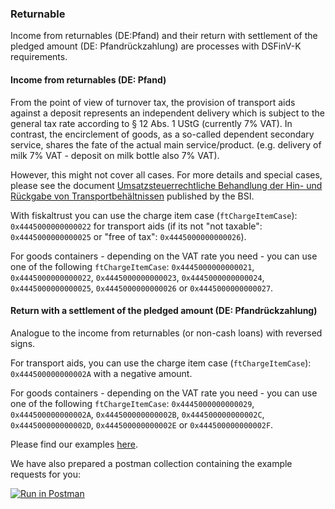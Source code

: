 ### Returnable

Income from returnables (DE:Pfand) and their return with settlement of the pledged amount (DE: Pfandrückzahlung) are processes with DSFinV-K requirements. 

#### Income from returnables (DE: Pfand)

From the point of view of turnover tax, the provision of transport aids against a deposit represents an independent delivery which is subject to the general tax rate according to § 12 Abs. 1 UStG (currently 7% VAT).  In contrast, the encirclement of goods, as a so-called dependent secondary service, shares the fate of the actual main service/product. (e.g. delivery of milk 7% VAT - deposit on milk bottle also 7% VAT). 

However, this might not cover all cases. For more details and special cases, please see the document [Umsatzsteuerrechtliche Behandlung der Hin- und Rückgabe von Transportbehältnissen](https://www.bundesfinanzministerium.de/Content/DE/Downloads/BMF_Schreiben/Steuerarten/Umsatzsteuer/Umsatzsteuer-Anwendungserlass/2013-11-05-hin-und-rueckgabe-von-transportbehaeltnissen.pdf?__blob=publicationFile&v=2) published by the BSI.

With fiskaltrust you can use the charge item case (`ftChargeItemCase`): `0x4445000000000022` for transport aids (if its not "not taxable": `0x4445000000000025` or "free of tax": `0x4445000000000026`).

For goods containers - depending on the VAT rate you need - you can use one of the following `ftChargeItemCase`: `0x4445000000000021`, `0x4445000000000022`, `0x4445000000000023`, `0x4445000000000024`, `0x4445000000000025`, `0x4445000000000026` or `0x4445000000000027`.

#### Return with a settlement of the pledged amount (DE: Pfandrückzahlung)

Analogue to the income from returnables (or non-cash loans) with reversed signs. 

For transport aids, you can use the charge item case (`ftChargeItemCase`): `0x444500000000002A` with a negative amount.

For goods containers - depending on the VAT rate you need - you can use one of the following `ftChargeItemCase`: `0x4445000000000029`, `0x444500000000002A`, `0x444500000000002B`, `0x444500000000002C`, `0x444500000000002D`, `0x444500000000002E` or `0x444500000000002F`.

Please find our examples [here](../examples/returnables.md).

We have also prepared a postman collection containing the example requests for you: 

[![Run in Postman](https://run.pstmn.io/button.svg)](https://app.getpostman.com/run-collection/e07e4cb0fbb017e31109)
